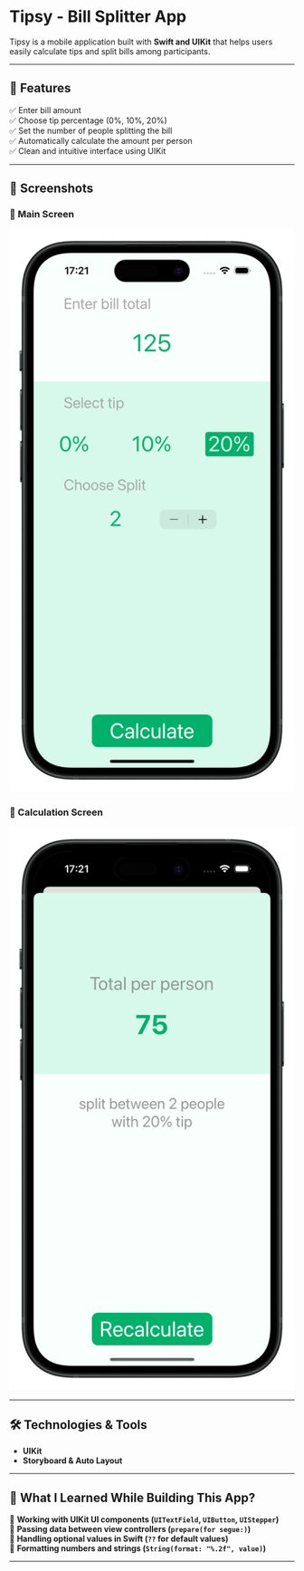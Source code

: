#  Tipsy - Bill Splitter App  


Tipsy is a mobile application built with **Swift and UIKit** that helps users easily calculate tips and split bills among participants.  

---

## 🚀 **Features**  

✅ Enter bill amount  
✅ Choose tip percentage (0%, 10%, 20%)  
✅ Set the number of people splitting the bill  
✅ Automatically calculate the amount per person  
✅ Clean and intuitive interface using UIKit  

---

## 🎥 **Screenshots**  

### 📱 Main Screen  
![Main Screen](Screenshots/main-screen.png)  

### 🧮 Calculation Screen  
![Calculation Screen](Screenshots/calculate-screen.png)  

---

## 🛠 **Technologies & Tools**  
  
- **UIKit**  
- **Storyboard & Auto Layout**  
 

---

## 🎯 **What I Learned While Building This App?**  

📌 **Working with UIKit UI components (`UITextField`, `UIButton`, `UIStepper`)**  
📌 **Passing data between view controllers (`prepare(for segue:)`)**  
📌 **Handling optional values in Swift (`??` for default values)**  
📌 **Formatting numbers and strings (`String(format: "%.2f", value)`)**  
 

---


